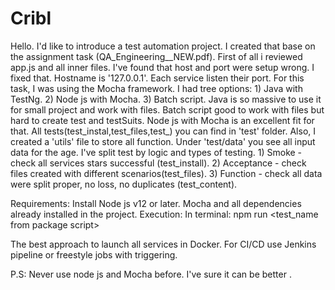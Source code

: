 # Cribl
Hello. I'd like to introduce a test automation project. I created that base on the assignment task (QA_Engineering__NEW.pdf).
First of all i reviewed app.js and all inner files. I've found that host and port were setup wrong. I fixed that. Hostname is '127.0.0.1'. Each service listen their port.
For this task, I was using the Mocha framework.
I had tree options:
	1) Java with TestNg.
	2) Node js with Mocha.
	3) Batch script.
Java is so massive to use it for small project and work with files.
Batch script good to work with files but hard to create test and testSuits.
Node js with Mocha is an excellent fit for that.
All tests(test_instal,test_files,test_) you can find in 'test' folder.
Also, I created a 'utils' file to store all function.
Under 'test/data' you see all input data for the age.
I've split test by logic and types of testing.
	1) Smoke - check all services stars successful (test_install).
	2) Acceptance - check files created with different scenarios(test_files).
	3) Function - check all data were split proper, no loss, no duplicates (test_content).

Requirements:
	Install Node js v12 or later.
	Mocha and all dependencies already installed in the project.
Execution:
	In terminal: npm run <test_name from package script>

The best approach to launch all services in Docker.
For CI/CD use Jenkins pipeline or freestyle jobs with triggering.

P.S: Never use node js and Mocha before. I've sure it can be better .
